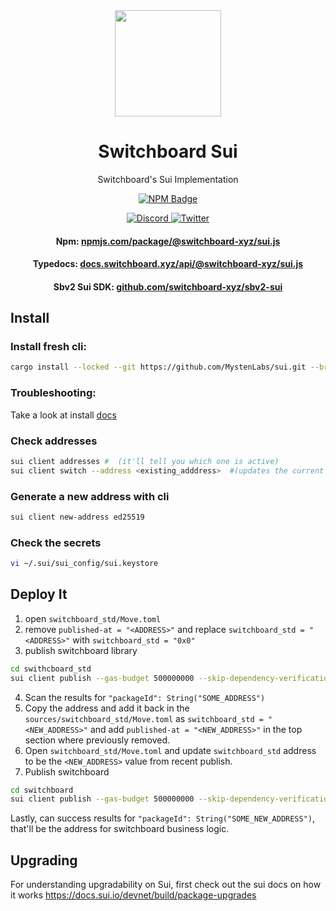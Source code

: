 <div align="center">
  <a href="#">
    <img height="170" src="https://github.com/switchboard-xyz/sbv2-core/raw/main/website/static/img/icons/switchboard/avatar.svg" />
  </a>

  <h1>Switchboard Sui</h1>

  <p>Switchboard's Sui Implementation</p>

  <p>
	  <a href="https://www.npmjs.com/package/@switchboard-xyz/sui.js">
      <img alt="NPM Badge" src="https://img.shields.io/github/package-json/v/switchboard-xyz/sbv2-sui?color=red&filename=javascript%2Fsui.js%2Fpackage.json&label=%40switchboard-xyz%2Fsui.js&logo=npm">
    </a>
  </p>
  <p>
    <a href="https://discord.gg/switchboardxyz">
      <img alt="Discord" src="https://img.shields.io/discord/841525135311634443?color=blueviolet&logo=discord&logoColor=white">
    </a>
    <a href="https://twitter.com/switchboardxyz">
      <img alt="Twitter" src="https://img.shields.io/twitter/follow/switchboardxyz?label=Follow+Switchboard" />
    </a>
  </p>

  <h4>
    <strong>Npm: </strong><a href="https://www.npmjs.com/package/@switchboard-xyz/sui.js">npmjs.com/package/@switchboard-xyz/sui.js</a>
  </h4>
  <h4>
    <strong>Typedocs: </strong><a href="https://docs.switchboard.xyz/api/@switchboard-xyz/sui.js">docs.switchboard.xyz/api/@switchboard-xyz/sui.js</a>
  </h4>
  <h4>
    <strong>Sbv2 Sui SDK: </strong><a href="https://github.com/switchboard-xyz/sbv2-sui">github.com/switchboard-xyz/sbv2-sui</a>
  </h4>
</div>

## Install

### Install fresh cli:

```bash
cargo install --locked --git https://github.com/MystenLabs/sui.git --branch devnet sui
```

### Troubleshooting:

Take a look at install [docs](https://docs.sui.io/devnet/build/install)

### Check addresses

```bash
sui client addresses #  (it'll tell you which one is active)
sui client switch --address <existing_adddress>  #(updates the current used account)
```

### Generate a new address with cli

```bash
sui client new-address ed25519
```

### Check the secrets

```bash
vi ~/.sui/sui_config/sui.keystore
```

## Deploy It

1. open `switchboard_std/Move.toml`
2. remove `published-at = "<ADDRESS>"` and replace `switchboard_std = "<ADDRESS>"` with `switchboard_std = "0x0"`
3. publish switchboard library

```bash
cd swithcboard_std
sui client publish --gas-budget 500000000 --skip-dependency-verification
```

4. Scan the results for `"packageId": String("SOME_ADDRESS")`
5. Copy the address and add it back in the `sources/switchboard_std/Move.toml` as `switchboard_std = "<NEW_ADDRESS>"` and add `published-at = "<NEW_ADDRESS>"` in the top section where previously removed.
6. Open `switchboard_std/Move.toml` and update `switchboard_std` address to be the `<NEW_ADDRESS>` value from recent publish.
7. Publish switchboard

```bash
cd switchboard
sui client publish --gas-budget 500000000 --skip-dependency-verification
```

Lastly, can success results for `"packageId": String("SOME_NEW_ADDRESS")`, that'll be the address for switchboard business logic.

## Upgrading

For understanding upgradability on Sui, first check out the sui docs on how it works https://docs.sui.io/devnet/build/package-upgrades
